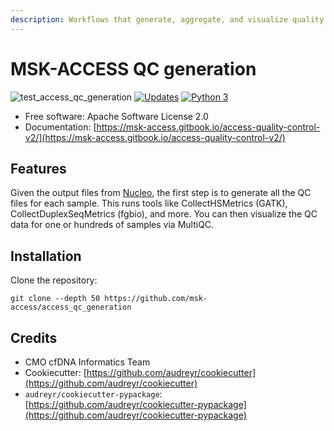 ```yaml
---
description: Workflows that generate, aggregate, and visualize quality control files for MSK-ACCESS.
---
```


# MSK-ACCESS QC generation

![test_access_qc_generation](https://github.com/msk-access/access_qc_generation/workflows/test_access_qc_generation/badge.svg) [![Updates](https://pyup.io/repos/github/msk-access/access_qc_generation/shield.svg)](https://pyup.io/repos/github/msk-access/access_qc_generation/) [![Python 3](https://pyup.io/repos/github/msk-access/access_qc_generation/python-3-shield.svg)](https://pyup.io/repos/github/msk-access/access_qc_generation/)

- Free software: Apache Software License 2.0
- Documentation: [https://msk-access.gitbook.io/access-quality-control-v2/](https://msk-access.gitbook.io/access-quality-control-v2/)

## Features

Given the output files from [Nucleo](https://github.com/msk-access/nucleo), the first step is to generate all the QC files for each sample. This runs tools like CollectHSMetrics (GATK), CollectDuplexSeqMetrics (fgbio), and more. You can then visualize the QC data for one or hundreds of samples via MultiQC.

## Installation

Clone the repository:

```
git clone --depth 50 https://github.com/msk-access/access_qc_generation
```

## Credits

- CMO cfDNA Informatics Team
- Cookiecutter: [https://github.com/audreyr/cookiecutter](https://github.com/audreyr/cookiecutter)
- `audreyr/cookiecutter-pypackage`: [https://github.com/audreyr/cookiecutter-pypackage](https://github.com/audreyr/cookiecutter-pypackage)
